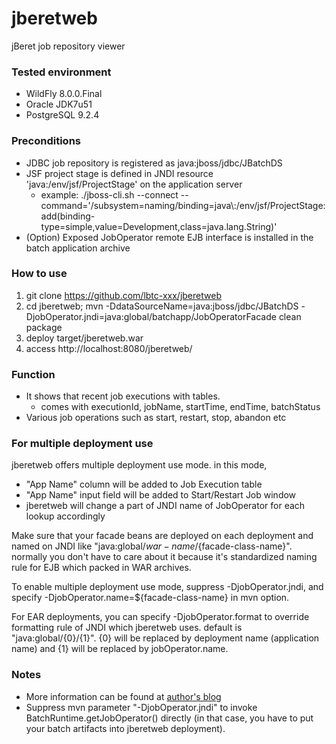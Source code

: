 jberetweb
=========

jBeret job repository viewer

### Tested environment

- WildFly 8.0.0.Final
- Oracle JDK7u51
- PostgreSQL 9.2.4

### Preconditions

- JDBC job repository is registered as java:jboss/jdbc/JBatchDS
- JSF project stage is defined in JNDI resource 'java:/env/jsf/ProjectStage' on the application server
    - example: ./jboss-cli.sh --connect --command='/subsystem=naming/binding=java\\:\/env\/jsf\/ProjectStage:add(binding-type=simple,value=Development,class=java.lang.String)'
- (Option) Exposed JobOperator remote EJB interface is installed in the batch application archive

### How to use

1. git clone https://github.com/lbtc-xxx/jberetweb
2. cd jberetweb; mvn -DdataSourceName=java:jboss/jdbc/JBatchDS -DjobOperator.jndi=java:global/batchapp/JobOperatorFacade clean package
3. deploy target/jberetweb.war
4. access http://localhost:8080/jberetweb/

### Function

- It shows that recent job executions with tables.
    - comes with executionId, jobName, startTime, endTime, batchStatus
- Various job operations such as start, restart, stop, abandon etc

### For multiple deployment use

jberetweb offers multiple deployment use mode. in this mode,

- "App Name" column will be added to Job Execution table
- "App Name" input field will be added to Start/Restart Job window
- jberetweb will change a part of JNDI name of JobOperator for each lookup accordingly

Make sure that your facade beans are deployed on each deployment and named on JNDI like "java:global/${war-name}/${facade-class-name}". normally you don't have to care about it because it's standardized naming rule for EJB which packed in WAR archives.

To enable multiple deployment use mode, suppress -DjobOperator.jndi, and specify -DjobOperator.name=${facade-class-name} in mvn option.

For EAR deployments, you can specify -DjobOperator.format to override formatting rule of JNDI which jberetweb uses. default is "java:global/{0}/{1}". {0} will be replaced by deployment name (application name) and {1} will be replaced by jobOperator.name.

### Notes

- More information can be found at [author's blog](http://www.nailedtothex.org/roller/kyle/category/jberetweb)
- Suppress mvn parameter "-DjobOperator.jndi" to invoke BatchRuntime.getJobOperator() directly (in that case, you have to put your batch artifacts into jberetweb deployment).
